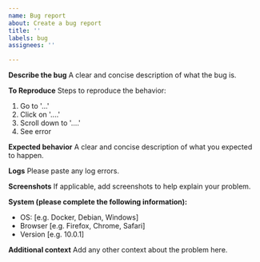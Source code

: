 ```yaml
---
name: Bug report
about: Create a bug report
title: ''
labels: bug
assignees: ''

---
```


**Describe the bug**
A clear and concise description of what the bug is.

**To Reproduce**
Steps to reproduce the behavior:
1. Go to '...'
2. Click on '....'
3. Scroll down to '....'
4. See error

**Expected behavior**
A clear and concise description of what you expected to happen.

**Logs**
Please paste any log errors.

**Screenshots**
If applicable, add screenshots to help explain your problem.

**System (please complete the following information):**
 - OS: [e.g. Docker, Debian, Windows]
 - Browser [e.g. Firefox, Chrome, Safari]
 - Version [e.g. 10.0.1]

**Additional context**
Add any other context about the problem here.

